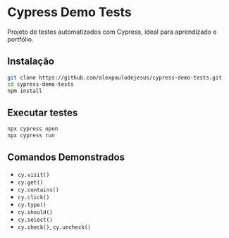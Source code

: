 # Cypress Demo Tests

Projeto de testes automatizados com Cypress, ideal para aprendizado e portfólio.

## Instalação

```bash
git clone https://github.com/alexpaulodejesus/cypress-demo-tests.git
cd cypress-demo-tests
npm install
```

## Executar testes

```bash
npx cypress open
npx cypress run
```

## Comandos Demonstrados

- `cy.visit()`
- `cy.get()`
- `cy.contains()`
- `cy.click()`
- `cy.type()`
- `cy.should()`
- `cy.select()`
- `cy.check()`, `cy.uncheck()`